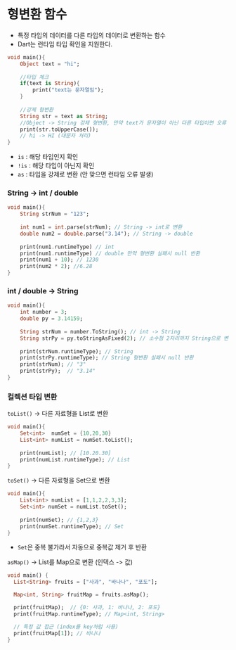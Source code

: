 
# 형변환 함수

- 특정 타입의 데이터를 다른 타입의 데이터로 변환하는 함수
- Dart는 런타임 타입 확인을 지원한다.

```dart
void main(){
	Object text = "hi";
	
	//타입 체크
	if(text is String){
		print("text는 문자열임");
	}
	
	//강제 형변환
	String str = text as String;
	//Object -> String 강제 형변환, 만약 text가 문자열이 아닌 다른 타입이면 오류 발생
	print(str.toUpperCase());
	// hi -> HI (대문자 처리)
}
```
- `is` : 해당 타입인지 확인
- `!is` :  해당 타입이 아닌지 확인
- `as` : 타입을 강제로 변환 (안 맞으면 런타임 오류 발생)

### String -> int / double

```dart
void main(){
	String strNum = "123";
	
	int num1 = int.parse(strNum); // String -> int로 변환
	double num2 = double.parse("3.14"); // String -> double
	
	print(num1.runtimeType) // int 
	print(num1.runtimeType) // double 만약 형변환 실패시 null 반환
	print(num1 + 10); // 1230
	print(num2 * 2); //6.28
}
```


### int / double -> String

```dart
void main(){
	int number = 3;
	double py = 3.14159;
	
	String strNum = number.ToString(); // int -> String
	String strPy = py.toStringAsFixed(2); // 소수점 2자리까지 String으로 변환
	
	print(strNum.runtimeType); // String
	print(strPy.runtimeType); // String 형변환 실패시 null 반환
	print(strNum); // "3"
	print(strPy);  // "3.14"
}
```

### 컬렉션 타입 변환


 `toList()`  -> 다른 자료형을 List로 변환

```dart
void main(){
	Set<int>  numSet = {10,20,30}
	List<int> numList = numSet.toList();
	
	print(numList); // [10.20.30]
	print(numList.runtimeType); // List
}
```


`toSet()` -> 다른 자료형을 Set으로 변환

```dart
void main(){
	List<int> numList = [1,1,2,2,3,3];
	Set<int> numSet = numList.toSet();
	
	print(numSet); // {1,2,3}
	print(numSet.runtimeType); // Set
}
```
- `Set`은 중복 불가라서 자동으로 중복값 제거 후 반환



`asMap()` -> List를 Map으로 변환 (인덱스 -> 값)

```dart
void main() {
  List<String> fruits = ["사과", "바나나", "포도"];

  Map<int, String> fruitMap = fruits.asMap();

  print(fruitMap);  // {0: 사과, 1: 바나나, 2: 포도}
  print(fruitMap.runtimeType); // Map<int, String>

  // 특정 값 접근 (index를 key처럼 사용)
  print(fruitMap[1]); // 바나나
}
```